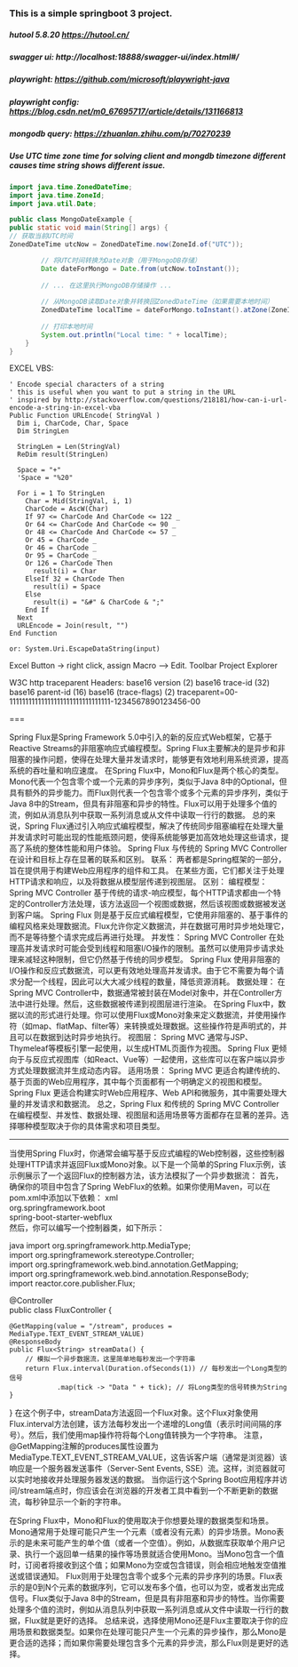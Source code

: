 ### This is a simple springboot 3 project.

##### hutool 5.8.20 https://hutool.cn/
##### swagger ui: http://localhost:18888/swagger-ui/index.html#/
##### playwright: https://github.com/microsoft/playwright-java
##### playwright config: https://blog.csdn.net/m0_67695717/article/details/131166813
##### mongodb query: https://zhuanlan.zhihu.com/p/70270239

##### Use UTC time zone time for solving client and mongdb timezone different causes time string shows different issue.
```java
import java.time.ZonedDateTime;
import java.time.ZoneId;  
import java.util.Date;

public class MongoDateExample {  
public static void main(String[] args) {  
// 获取当前UTC时间  
ZonedDateTime utcNow = ZonedDateTime.now(ZoneId.of("UTC"));

        // 将UTC时间转换为Date对象（用于MongoDB存储）  
        Date dateForMongo = Date.from(utcNow.toInstant());  
  
        // ... 在这里执行MongoDB存储操作 ...  
  
        // 从MongoDB读取Date对象并转换回ZonedDateTime（如果需要本地时间）  
        ZonedDateTime localTime = dateForMongo.toInstant().atZone(ZoneId.systemDefault());  
  
        // 打印本地时间  
        System.out.println("Local time: " + localTime);  
    }  
}

```
EXCEL VBS:
```vbs
' Encode special characters of a string
' this is useful when you want to put a string in the URL
' inspired by http://stackoverflow.com/questions/218181/how-can-i-url-encode-a-string-in-excel-vba
Public Function URLEncode( StringVal )
  Dim i, CharCode, Char, Space
  Dim StringLen

  StringLen = Len(StringVal)
  ReDim result(StringLen)

  Space = "+"
  'Space = "%20"

  For i = 1 To StringLen
    Char = Mid(StringVal, i, 1)
    CharCode = AscW(Char)
    If 97 <= CharCode And CharCode <= 122 _
    Or 64 <= CharCode And CharCode <= 90 _
    Or 48 <= CharCode And CharCode <= 57 _
    Or 45 = CharCode _
    Or 46 = CharCode _
    Or 95 = CharCode _
    Or 126 = CharCode Then
      result(i) = Char
    ElseIf 32 = CharCode Then
      result(i) = Space
    Else
      result(i) = "&#" & CharCode & ";"
    End If
  Next
  URLEncode = Join(result, "")
End Function

or: System.Uri.EscapeDataString(input)
```
Excel Button -> right click, assign Macro --> Edit. Toolbar Project Explorer

W3C http traceparent Headers:
base16 version (2)
base16 trace-id (32)
base16 parent-id (16)
base16 (trace-flags) (2)
traceparent=00-11111111111111111111111111111111-1234567890123456-00


===

Spring Flux是Spring Framework 5.0中引入的新的反应式Web框架，它基于Reactive Streams的非阻塞响应式编程模型。Spring Flux主要解决的是异步和非阻塞的操作问题，使得在处理大量并发请求时，能够更有效地利用系统资源，提高系统的吞吐量和响应速度。
在Spring Flux中，Mono和Flux是两个核心的类型。Mono代表一个包含零个或一个元素的异步序列，类似于Java 8中的Optional，但具有额外的异步能力。而Flux则代表一个包含零个或多个元素的异步序列，类似于Java 8中的Stream，但具有非阻塞和异步的特性。Flux可以用于处理多个值的流，例如从消息队列中获取一系列消息或从文件中读取一行行的数据。
总的来说，Spring Flux通过引入响应式编程模型，解决了传统同步阻塞编程在处理大量并发请求时可能出现的性能瓶颈问题，使得系统能够更加高效地处理这些请求，提高了系统的整体性能和用户体验。
Spring Flux 与传统的 Spring MVC Controller 在设计和目标上存在显著的联系和区别。
联系：
两者都是Spring框架的一部分，旨在提供用于构建Web应用程序的组件和工具。
在某些方面，它们都关注于处理HTTP请求和响应，以及将数据从模型层传递到视图层。
区别：
编程模型：
Spring MVC Controller 基于传统的请求-响应模型，每个HTTP请求都由一个特定的Controller方法处理，该方法返回一个视图或数据，然后该视图或数据被发送到客户端。
Spring Flux 则是基于反应式编程模型，它使用非阻塞的、基于事件的编程风格来处理数据流。Flux允许你定义数据流，并在数据可用时异步地处理它，而不是等待整个请求完成后再进行处理。
并发性：
Spring MVC Controller 在处理高并发请求时可能会受到线程和阻塞I/O操作的限制。虽然可以使用异步请求处理来减轻这种限制，但它仍然基于传统的同步模型。
Spring Flux 使用非阻塞的I/O操作和反应式数据流，可以更有效地处理高并发请求。由于它不需要为每个请求分配一个线程，因此可以大大减少线程的数量，降低资源消耗。
数据处理：
在Spring MVC Controller中，数据通常被封装在Model对象中，并在Controller方法中进行处理。然后，这些数据被传递到视图层进行渲染。
在Spring Flux中，数据以流的形式进行处理。你可以使用Flux或Mono对象来定义数据流，并使用操作符（如map、flatMap、filter等）来转换或处理数据。这些操作符是声明式的，并且可以在数据到达时异步地执行。
视图层：
Spring MVC 通常与JSP、Thymeleaf等模板引擎一起使用，以生成HTML页面作为视图。
Spring Flux 更倾向于与反应式视图库（如React、Vue等）一起使用，这些库可以在客户端以异步方式处理数据流并生成动态内容。
适用场景：
Spring MVC 更适合构建传统的、基于页面的Web应用程序，其中每个页面都有一个明确定义的视图和模型。
Spring Flux 更适合构建实时Web应用程序、Web API和微服务，其中需要处理大量的并发请求和数据流。
总之，Spring Flux 和传统的 Spring MVC Controller 在编程模型、并发性、数据处理、视图层和适用场景等方面都存在显著的差异。选择哪种模型取决于你的具体需求和项目类型。

---

当使用Spring Flux时，你通常会编写基于反应式编程的Web控制器，这些控制器处理HTTP请求并返回Flux或Mono对象。以下是一个简单的Spring Flux示例，该示例展示了一个返回Flux<String>的控制器方法，该方法模拟了一个异步数据流：
首先，确保你的项目中包含了Spring WebFlux的依赖。如果你使用Maven，可以在pom.xml中添加以下依赖：
xml
<dependency>  
<groupId>org.springframework.boot</groupId>  
<artifactId>spring-boot-starter-webflux</artifactId>  
</dependency>
然后，你可以编写一个控制器类，如下所示：

java
import org.springframework.http.MediaType;  
import org.springframework.stereotype.Controller;  
import org.springframework.web.bind.annotation.GetMapping;  
import org.springframework.web.bind.annotation.ResponseBody;  
import reactor.core.publisher.Flux;

@Controller  
public class FluxController {

    @GetMapping(value = "/stream", produces = MediaType.TEXT_EVENT_STREAM_VALUE)  
    @ResponseBody  
    public Flux<String> streamData() {  
        // 模拟一个异步数据流，这里简单地每秒发出一个字符串  
        return Flux.interval(Duration.ofSeconds(1)) // 每秒发出一个Long类型的信号  
                .map(tick -> "Data " + tick); // 将Long类型的信号转换为String  
    }  
}
在这个例子中，streamData方法返回一个Flux<String>对象。这个Flux对象使用Flux.interval方法创建，该方法每秒发出一个递增的Long值（表示时间间隔的序号）。然后，我们使用map操作符将每个Long值转换为一个字符串。
注意，@GetMapping注解的produces属性设置为MediaType.TEXT_EVENT_STREAM_VALUE，这告诉客户端（通常是浏览器）该响应是一个服务器发送事件（Server-Sent Events, SSE）流。这样，浏览器就可以实时地接收并处理服务器发送的数据。
当你运行这个Spring Boot应用程序并访问/stream端点时，你应该会在浏览器的开发者工具中看到一个不断更新的数据流，每秒钟显示一个新的字符串。

在Spring Flux中，Mono和Flux的使用取决于你想要处理的数据类型和场景。
Mono通常用于处理可能只产生一个元素（或者没有元素）的异步场景。Mono表示的是未来可能产生的单个值（或者一个空值）。例如，从数据库获取单个用户记录、执行一个返回单一结果的操作等场景就适合使用Mono。当Mono包含一个值时，订阅者将接收到这个值；如果Mono为空或包含错误，则会相应地触发空值推送或错误通知。
Flux则用于处理包含零个或多个元素的异步序列的场景。Flux表示的是0到N个元素的数据序列，它可以发布多个值，也可以为空，或者发出完成信号。Flux类似于Java 8中的Stream，但是具有非阻塞和异步的特性。当你需要处理多个值的流时，例如从消息队列中获取一系列消息或从文件中读取一行行的数据，Flux就是更好的选择。
总结来说，选择使用Mono还是Flux主要取决于你的应用场景和数据类型。如果你在处理可能只产生一个元素的异步操作，那么Mono是更合适的选择；而如果你需要处理包含多个元素的异步流，那么Flux则是更好的选择。